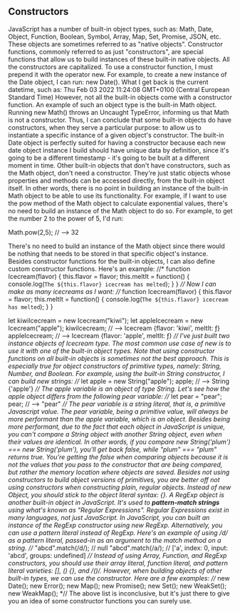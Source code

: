 ## Constructors
JavaScript has a number of built-in object types, such as:
 Math, Date, Object, Function, Boolean, Symbol, Array, Map, Set, Promise, JSON, etc.
These objects are sometimes referred to as "native objects".
Constructor functions, commonly referred to as just "constructors", are special functions that allow us to build instances of these built-in native objects. All the constructors are capitalized.
To use a constructor function, I must prepend it with the operator new.
For example, to create a new instance of the Date object, I can run: new Date(). What I get back is the current datetime, such as:
Thu Feb 03 2022 11:24:08 GMT+0100 (Central European Standard Time) 
However, not all the built-in objects come with a constructor function. An example of such an object type is the built-in Math object.
Running new Math() throws an Uncaught TypeError, informing us that Math is not a constructor.
Thus, I can conclude that some built-in objects do have constructors, when they serve a particular purpose: to allow us to instantiate a specific instance of a given object's constructor. The built-in Date object is perfectly suited for having a constructor because each new date object instance I build should have unique data by definition, since it's going to be a different timestamp - it's going to be built at a different moment in time.
Other built-in objects that don't have constructors, such as the Math object, don't need a constructor. They're just static objects whose properties and methods can be accessed directly, from the built-in object itself. In other words, there is no point in building an instance of the built-in Math object to be able to use its functionality.
For example, if I want to use the pow method of the Math object to calculate exponential values, there's no need to build an instance of the Math object to do so. For example, to get the number 2 to the power of 5, I'd run:

Math.pow(2,5); // --> 32

There's no need to build an instance of the Math object since there would be nothing that needs to be stored in that specific object's instance.
Besides constructor functions for the built-in objects, I can also define custom constructor functions.
Here's an example:
//*
function Icecream(flavor) {
    this.flavor = flavor;
    this.meltIt = function() {
        console.log(`The ${this.flavor} icecream has melted`);
    }
}
*//
Now I can make as many icecreams as I want:
//*
function Icecream(flavor) {
    this.flavor = flavor;
    this.meltIt = function() {
        console.log(`The ${this.flavor} icecream has melted`);
    }
}

let kiwiIcecream = new Icecream("kiwi");
let appleIcecream = new Icecream("apple");
kiwiIcecream; // --> Icecream {flavor: 'kiwi', meltIt: ƒ}
appleIcecream; // --> Icecream {flavor: 'apple', meltIt: ƒ}
*//
I've just built two instance objects of Icecream type.
The most common use case of new is to use it with one of the built-in object types.
Note that using constructor functions on all built-in objects is sometimes not the best approach.
This is especially true for object constructors of primitive types, namely: String, Number, and Boolean.
For example, using the built-in String constructor, I can build new strings:
//*
let apple = new String("apple");
apple; // --> String {'apple'}
*//
The apple variable is an object of type String.
Let's see how the apple object differs from the following pear variable:
//*
let pear = "pear";
pear; // --> "pear"
*//
The pear variable is a string literal, that is, a primitive Javascript value.
The pear variable, being a primitive value, will always be more performant than the apple variable, which is an object.
Besides being more performant, due to the fact that each object in JavaScript is unique, you can't compare a String object with another String object, even when their values are identical.
In other words, if you compare new String('plum') === new String('plum'), you'll get back false, while "plum" === "plum" returns true. You're getting the false when comparing objects because it is not the values that you pass to the constructor that are being compared, but rather the memory location where objects are saved.
Besides not using constructors to build object versions of primitives, you are better off not using constructors when constructing plain, regular objects.
Instead of new Object, you should stick to the object literal syntax: {}.
A RegExp object is another built-in object in JavaScript. It's used to **pattern-match strings** using what's known as "Regular Expressions". Regular Expressions exist in many languages, not just JavaScript.
In JavaScript, you can built an instance of the RegExp constructor using new RegExp. 
Alternatively, you can use a pattern literal instead of RegExp. Here's an example of using /d/ as a pattern literal, passed-in as an argument to the match method on a string.
//*
"abcd".match(/d/); // null
"abcd".match(/a/); // ['a', index: 0, input: 'abcd', groups: undefined]
*//
Instead of using Array, Function, and RegExp constructors, you should use their array literal, function literal, and pattern literal varieties: [], () {}, and /()/.
However, when building objects of other built-in types, we can use the constructor.
Here are a few examples:
//*
new Date();
new Error();
new Map();
new Promise();
new Set();
new WeakSet();
new WeakMap();
*//
The above list is inconclusive, but it's just there to give you an idea of some constructor functions you can surely use.